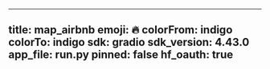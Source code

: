 
---
title: map_airbnb 
emoji: 🔥
colorFrom: indigo
colorTo: indigo
sdk: gradio
sdk_version: 4.43.0
app_file: run.py
pinned: false
hf_oauth: true
---
